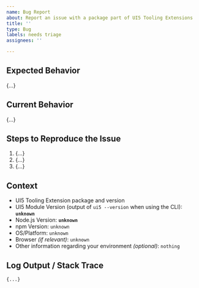 ```yaml
---
name: Bug Report
about: Report an issue with a package part of UI5 Tooling Extensions
title: ''
type: Bug
labels: needs triage
assignees: ''

---
```


<!--
Hey there 👋 Please have a look at our guidelines on reporting issues:
https://github.com/SAP/ui5-tooling-extensions/blob/main/CONTRIBUTING.md#-reporting-issues

Please use this template and replace as many "{...}" and "unknown" as possible.
Thank you 🧡
-->

## Expected Behavior

{...}

## Current Behavior

{...}

## Steps to Reproduce the Issue

<!--
    Please provide detailed steps on how we can reproduce your issue.
    Depending on your issue, consider forking our sample app to reproduce it here: https://github.com/SAP/openui5-sample-app
-->
1. {...}
2. {...}
3. {...}

## Context

- UI5 Tooling Extension package and version
- UI5 Module Version (output of `ui5 --version` when using the CLI): **`unknown`**
- Node.js Version: **`unknown`**
- npm Version: `unknown`
- OS/Platform: `unknown`
- Browser *(if relevant)*: `unknown`
- Other information regarding your environment *(optional)*: `nothing`

## Log Output / Stack Trace

<!--
    When using the UI5 CLI, try adding the "--verbose" flag to get extended logging.
    Please remove or obfuscate any sensitive information shown in the log.
-->

```
{...}
```
